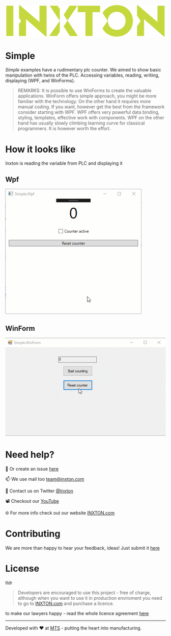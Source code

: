 ![Inxton logo](../assets/logo.png)

# Simple

*Simple* examples have a rudimentary plc counter. We aimed to show basic manipulation with twins of the PLC. Accessing variables, reading, writing, displaying (WPF, and WinForms).

> REMARKS: It is possible to use WinForms to create the valuable applications. WinForm offers simple approach, you might be more familiar with the technology. On the other hand it requires more manual coding. If you want, however get the best from the framework consider starting with WPF. WPF offers very powerful data binding, styling, templates, effective work with components. WPF on the other hand has usually slowly climbing learning curve for classical programmers. It is however worth the effort.

# How it looks like

Inxton is reading the variable from PLC and displaying it
## Wpf
![Inxton logo](../assets/SimpleCounter.gif)
## WinForm
![Inxton logo](../assets/SimpleWinForm.gif)
# Need help?

🧪 Or create an issue [here](https://github.com/Inxton/Feedback/issues/new/choose)

📫 We use mail too team@inxton.com 

🐤 Contact us on Twitter [@Inxton](https://twitter.com/inxtonteam)

📽 Checkout our [YouTube](https://www.youtube.com/channel/UCB3EcnWyLSsV5gqSt8PRDXA/featured)

🌐 For more info check out our website [INXTON.com](https://www.inxton.com/)


# Contributing

We are more than happy to hear your feedback, ideas!
Just submit it [here](https://github.com/Inxton/Feedback/issues/new/choose)  


# License
tldr
> Developers are encouraged to use this project -  free of charge, although when you want to use it in production enviroment you need to go to  [INXTON.com](https://www.inxton.com/) and purchase a licence.

to make our lawyers happy - read the whole licence agreement [here](https://github.com/Inxton/about/blob/master/license.md)



---
Developed with ♥ at [MTS](https://www.mts.sk/) - putting the heart into manufacturing.
 

